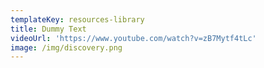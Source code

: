 ```yaml
---
templateKey: resources-library
title: Dummy Text
videoUrl: 'https://www.youtube.com/watch?v=zB7Mytf4tLc'
image: /img/discovery.png
---
```


